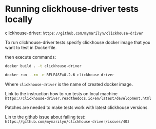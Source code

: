 # Running clickhouse-driver tests locally

clickhouse-driver: `https://github.com/mymarilyn/clickhouse-driver`

To run clickhouse-driver tests specify clickhouse docker image that you want to test in Dockerfile.

then execute commands:

```bash
docker build . -t clickhouse-driver

docker run --rm -e RELEASE=0.2.6 clickhouse-driver
```

Where `clickhouse-driver` is the name of created docker image.

Link to the instruction how to run tests on local machine `https://clickhouse-driver.readthedocs.io/en/latest/development.html`

Patches are needed to make tests work with latest clickhouse versions.

Lin to the github issue about failing test: `https://github.com/mymarilyn/clickhouse-driver/issues/403`

